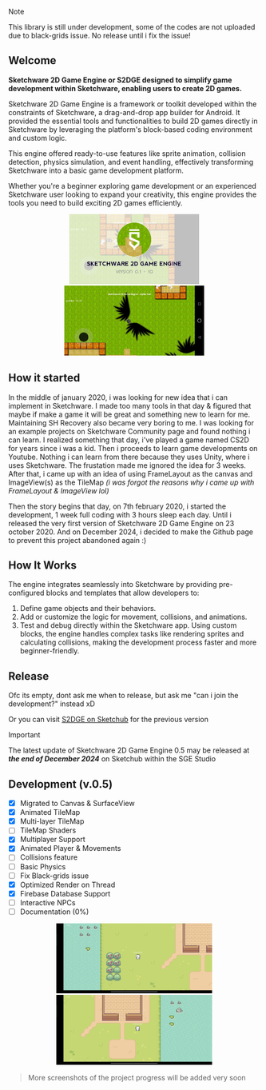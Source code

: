 > [!NOTE]
> This library is still under development, some of the codes are not uploaded due to black-grids issue. No release until i fix the issue!

## Welcome
**<p>Sketchware 2D Game Engine or S2DGE designed to simplify game development within Sketchware, enabling users to create 2D games.</p>**
<p>Sketchware 2D Game Engine is a framework or toolkit developed within the constraints of Sketchware, a drag-and-drop app builder for Android. It provided the essential tools and functionalities to build 2D games directly in Sketchware by leveraging the platform's block-based coding environment and custom logic.</p>
<p>This engine offered ready-to-use features like sprite animation, collision detection, physics simulation, and event handling, effectively transforming Sketchware into a basic game development platform.</p>
<p>Whether you're a beginner exploring game development or an experienced Sketchware user looking to expand your creativity, this engine provides the tools you need to build exciting 2D games efficiently.</p>

<p align="center">
  <img src="./screenshots/3336028.jpg" alt="Second Image" height="140"/>
  <img src="./screenshots/3257632.jpg" alt="First Image" height="140"/>
</p>

## How it started
In the middle of january 2020, i was looking for new idea that i can implement in Sketchware. I made too many tools in that day & figured that maybe if make a game it will be great and something new to learn for me. Maintaining SH Recovery also became very boring to me. I was looking for an example projects on Sketchware Community page and found nothing i can learn. I realized something that day, i've played a game named CS2D for years since i was a kid. Then i proceeds to learn game developments on Youtube. Nothing i can learn from there because they uses Unity, where i uses Sketchware. The frustation made me ignored the idea for 3 weeks. After that, i came up with an idea of using FrameLayout as the canvas and ImageView(s) as the TileMap _(i was forgot the reasons why i came up with FrameLayout & ImageView lol)_

Then the story begins that day, on 7th february 2020, i started the development, 1 week full coding with 3 hours sleep each day. Until i released the very first version of Sketchware 2D Game Engine on 23 october 2020. And on December 2024, i decided to make the Github page to prevent this project abandoned again :)

## How It Works
The engine integrates seamlessly into Sketchware by providing pre-configured blocks and templates that allow developers to:
1.  Define game objects and their behaviors.
2.  Add or customize the logic for movement, collisions, and animations.
3.  Test and debug directly within the Sketchware app.
Using custom blocks, the engine handles complex tasks like rendering sprites and calculating collisions, making the development process faster and more beginner-friendly.

## Release
Ofc its empty, dont ask me when to release, but ask me "can i join the development?" instead xD
<p>
  Or you can visit <a href="https://web.sketchub.in/p/808">S2DGE on Sketchub</a> for the previous version
</p>

> [!IMPORTANT]
> The latest update of Sketchware 2D Game Engine 0.5 may be released at ***the end of December 2024*** on Sketchub within the SGE Studio

## Development (v.0.5)
- [x] Migrated to Canvas & SurfaceView
- [x] Animated TileMap
- [x] Multi-layer TileMap
- [ ] TileMap Shaders
- [x] Multiplayer Support
- [x] Animated Player & Movements
- [ ] Collisions feature
- [ ] Basic Physics
- [ ] Fix Black-grids issue
- [x] Optimized Render on Thread
- [x] Firebase Database Support
- [ ] Interactive NPCs
- [ ] Documentation (0%)

<p align="center">
  <img src="./screenshots/ss0.5-1.jpg" alt="s2dge:0.5" height="140"/>
  <img src="./screenshots/ss0.5-2.jpg" alt="s2dge:0.5" height="140"/>
</p>

> More screenshots of the project progress will be added very soon
